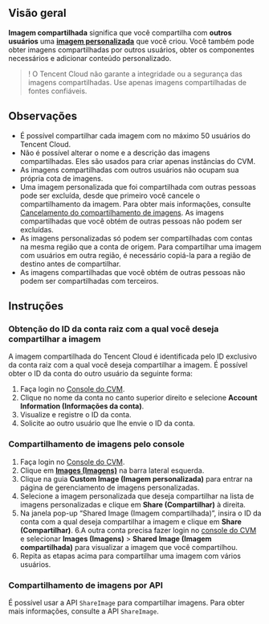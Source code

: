 ## Visão geral

**Imagem compartilhada** significa que você compartilha com **outros usuários** uma [**imagem personalizada**](https://intl.cloud.tencent.com/document/product/213/4942) que você criou. Você também pode obter imagens compartilhadas por outros usuários, obter os componentes necessários e adicionar conteúdo personalizado.

>! O Tencent Cloud não garante a integridade ou a segurança das imagens compartilhadas. Use apenas imagens compartilhadas de fontes confiáveis.
>

## Observações
 - É possível compartilhar cada imagem com no máximo 50 usuários do Tencent Cloud.
 - Não é possível alterar o nome e a descrição das imagens compartilhadas. Eles são usados para criar apenas instâncias do CVM.
 - As imagens compartilhadas com outros usuários não ocupam sua própria cota de imagens.
 - Uma imagem personalizada que foi compartilhada com outras pessoas pode ser excluída, desde que primeiro você cancele o compartilhamento da imagem. Para obter mais informações, consulte [Cancelamento do compartilhamento de imagens](https://intl.cloud.tencent.com/document/product/213/7148). As imagens compartilhadas que você obtém de outras pessoas não podem ser excluídas.
 - As imagens personalizadas só podem ser compartilhadas com contas na mesma região que a conta de origem. Para compartilhar uma imagem com usuários em outra região, é necessário copiá-la para a região de destino antes de compartilhar.
 - As imagens compartilhadas que você obtém de outras pessoas não podem ser compartilhadas com terceiros.

## Instruções

### Obtenção do ID da conta raiz com a qual você deseja compartilhar a imagem

A imagem compartilhada do Tencent Cloud é identificada pelo ID exclusivo da conta raiz com a qual você deseja compartilhar a imagem. É possível obter o ID da conta do outro usuário da seguinte forma:
1. Faça login no [Console do CVM](https://console.cloud.tencent.com/cvm/).
2. Clique no nome da conta no canto superior direito e selecione **Account Information (Informações da conta)**.
3. Visualize e registre o ID da conta.
4. Solicite ao outro usuário que lhe envie o ID da conta.

### Compartilhamento de imagens pelo console

 1. Faça login no [Console do CVM](https://console.cloud.tencent.com/cvm/).
 2. Clique em **[Images (Imagens)](https://console.cloud.tencent.com/cvm/image)** na barra lateral esquerda.
 3. Clique na guia **Custom Image (Imagem personalizada)** para entrar na página de gerenciamento de imagens personalizadas.
 4. Selecione a imagem personalizada que deseja compartilhar na lista de imagens personalizadas e clique em **Share (Compartilhar)** à direita.
 5. Na janela pop-up “Shared Image (Imagem compartilhada)”, insira o ID da conta com a qual deseja compartilhar a imagem e clique em **Share (Compartilhar)**.
 6.A outra conta precisa fazer login no [console do CVM](https://console.cloud.tencent.com/cvm/) e selecionar **Images (Imagens)** > **Shared Image (Imagem compartilhada)** para visualizar a imagem que você compartilhou.
 7. Repita as etapas acima para compartilhar uma imagem com vários usuários.

### Compartilhamento de imagens por API

É possível usar a API `ShareImage` para compartilhar imagens. Para obter mais informações, consulte a API `ShareImage`.

